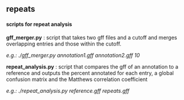 ## repeats
#### scripts for repeat analysis

**gff_merger.py** : script that takes two gff files and a cutoff and merges overlapping entries and those within the cutoff.

*e.g.: ./gff_merger.py annotation1.gff annotation2.gff 10*


**repeat_analysis.py** : script that compares the gff of an annotation to a reference and outputs the percent annotated for each entry, a global confusion matrix and the Matthews correlation coefficient

*e.g.: ./repeat_analysis.py reference.gff repeats.gff*
